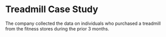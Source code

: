 # Treadmill Case Study
The company collected the data on individuals who purchased a treadmill from the fitness stores during the prior 3 months.
